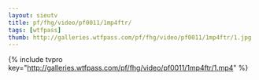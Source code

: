 ```yaml
--- 
layout: sieutv
title: pf/fhg/video/pf0011/1mp4ftr/
tags: [wtfpass]
thumb: http://galleries.wtfpass.com/pf/fhg/video/pf0011/1mp4ftr/1.jpg
---
```

{% include tvpro key="http://galleries.wtfpass.com/pf/fhg/video/pf0011/1mp4ftr/1.mp4" %} 
